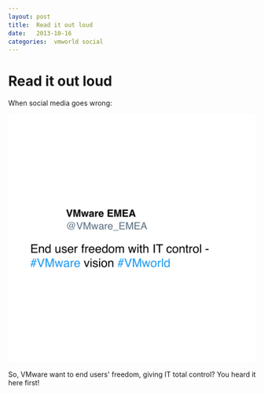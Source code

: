 ```yaml
---
layout: post
title:  Read it out loud 
date:   2013-10-16 
categories:  vmworld social 
---
```


# Read it out loud


When social media goes wrong: 

![](/images/tweet-390385724433780736.png)

So, VMware want to end users' freedom, giving IT total control? You heard it here first!

